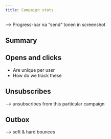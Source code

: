 ```yaml
---
title: Campaign stats
---
```


--> Progress-bar na “send” tonen in screenshot

## Summary

## Opens and clicks

- Are unique per user
- How do we track these

## Unsubscribes

--> unsubscribes from this particular campaign

## Outbox

--> soft & hard bounces
